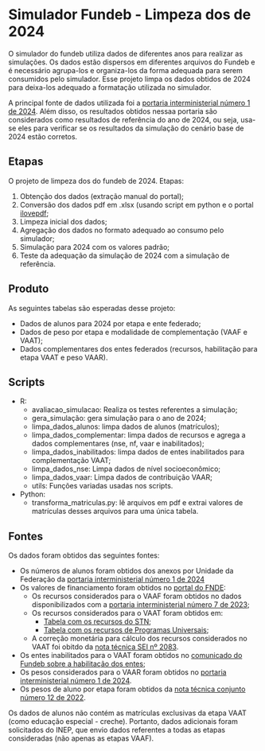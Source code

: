 # Simulador Fundeb - Limpeza dos de 2024

O simulador do fundeb utiliza dados de diferentes anos para realizar as simulações. Os dados estão dispersos em diferentes arquivos do Fundeb e é necessário agrupa-los e organiza-los da forma adequada para serem consumidos pelo simulador. Esse projeto limpa os dados obtidos de 2024 para deixa-los adequado a formatação utilizada no simulador.

A principal fonte de dados utilizada foi a [portaria interministerial número 1 de 2024](https://www.gov.br/fnde/pt-br/acesso-a-informacao/acoes-e-programas/financiamento/fundeb/legislacao/2023/portaria-interm-no-1-de-24-02-2024.pdf). Além disso, os resultados obtidos nessaa portaria são considerados como resultados de referência do ano de 2024, ou seja, usa-se eles para verificar se os resultados da simulação do cenário base de 2024 estão corretos.

## Etapas

O projeto de limpeza dos do fundeb de 2024. Etapas:

1. Obtenção dos dados (extração manual do portal);
2. Conversão dos dados pdf em .xlsx (usando script em python e o portal [ilovepdf](https://www.ilovepdf.com/pt);
3. Limpeza inicial dos dados;
4. Agregação dos dados no formato adequado ao consumo pelo simulador;
5. Simulação para 2024 com os valores padrão;
6. Teste da adequação da simulação de 2024 com a simulação de referência.

## Produto

As seguintes tabelas são esperadas desse projeto:
* Dados de alunos para 2024 por etapa e ente federado;
* Dados de peso por etapa e modalidade de complementação (VAAF e VAAT);
* Dados complementares dos entes federados (recursos, habilitação para etapa VAAT e peso VAAR).

## Scripts

* R:
  * avaliacao_simulacao: Realiza os testes referentes a simulação;
  * gera_simulação: gera simulação para o ano de 2024;
  * limpa_dados_alunos: limpa dados de alunos (matrículos);
  * limpa_dados_complementar: limpa dados de recursos e agrega a dados complementares (nse, nf, vaar e inabilitados);
  * limpa_dados_inabilitados: limpa dados de entes inabilitados para complementação VAAT;
  * limpa_dados_nse: Limpa dados de nível socioeconômico;
  * limpa_dados_vaar: Limpa dados de contribuição VAAR;
  * utils: Funções variadas usadas nos scripts.
* Python:
  * transforma_matriculas.py: lê arquivos em pdf e extrai valores de matrículas desses arquivos para uma única tabela.

## Fontes

Os dados foram obtidos das seguintes fontes:

* Os números de alunos foram obtidos dos anexos por Unidade da Federação da [portaria interministerial número 1 de 2024](https://www.gov.br/fnde/pt-br/acesso-a-informacao/acoes-e-programas/financiamento/fundeb/matriculas-da-educacao-basica/copy_of_2024-com-base-na-portaria-interministerial-no-6-de-28-12-2023)
* Os valores de financiamento foram obtidos no [portal do FNDE](https://www.gov.br/fnde/pt-br/acesso-a-informacao/acoes-e-programas/financiamento/fundeb/2024-1):
  * Os recursos considerados para o VAAF foram obtidos no dados disponibilizados com a [portaria interministerial número 7 de 2023](https://www.gov.br/fnde/pt-br/acesso-a-informacao/acoes-e-programas/financiamento/fundeb/2024/ReceitaTotalporEnteFederado.pdf);
  * Os recursos considerados para o VAAT foram obtidos em:
    * [Tabela com os recursos do STN](https://www.gov.br/fnde/pt-br/acesso-a-informacao/acoes-e-programas/financiamento/fundeb/2024/ReceitaSTN2022VAAT2024parapublicao.pdf);
    * [Tabela com os recursos de Programas Universais](https://www.gov.br/fnde/pt-br/acesso-a-informacao/acoes-e-programas/financiamento/fundeb/2024/ReceitaUniversais2022VAAT2024parapublicao.pdf);
  * A correção monetária para cálculo dos recursos considerados no VAAT foi obitdo da [nota técnica SEI nº 2083](https://www.gov.br/fnde/pt-br/acesso-a-informacao/acoes-e-programas/financiamento/fundeb/2024/NotaTcnicaSTNn2083CorreoMonetriaVAAT.pdf).
* Os entes inabilitados para o VAAT foram obtidos no [comunicado do Fundeb sobre a habilitação dos entes](https://www.gov.br/fnde/pt-br/acesso-a-informacao/acoes-e-programas/financiamento/fundeb/ListafinalhabilitaoVAAT202431agosto2023.pdf);
* Os pesos considerados para o VAAR foram obtidos no [portaria interministerial número 1 de 2024](https://www.gov.br/fnde/pt-br/acesso-a-informacao/acoes-e-programas/financiamento/fundeb/2024/AnexoVPortariaInterm.n6de28.12.2023.pdf).
* Os pesos de aluno por etapa foram obtidos da [nota técnica conjunto número 12 de 2022](https://www.gov.br/fnde/pt-br/acesso-a-informacao/acoes-e-programas/financiamento/fundeb/notas-tecnicas/NotaTcnicaConjuntan122022.pdf).

Os dados de alunos não contém as matrículas exclusivas da etapa VAAT (como educação especial - creche). Portanto, dados adicionais foram solicitados do INEP, que envio dados referentes a todas as etapas consideradas (não apenas as etapas VAAF).
